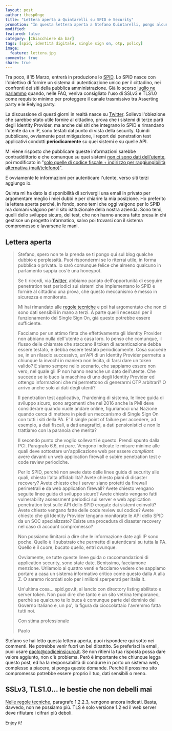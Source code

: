 ```yaml
---
layout: post
author: thesp0nge
title: "Lettera aperta a Quintarelli su SPID e Security"
promotion: "In questa lettera aperta a Stefano Quintarelli, pongo alcune riflessioni su quello che manca allo SPID lato #appsec. Che ne pensate?"
modified: 
featured: false
category: [Chiacchiere da bar]
tags: [spid, identità digitale, single sign on, otp, policy]
image:
  feature: lettera.jpg
comments: true
share: true
---
```


Tra poco, il 15 Marzo, entrerà in produzione lo
[SPID](http://www.agid.gov.it/agenda-digitale/infrastrutture-architetture/spid).
Lo SPID nasce con l'obiettivo di fornire un sistema di autenticazione unico per
il cittadino, nei confronti dei siti della pubblica amministrazione. Già lo
scorso [luglio ne
parlammo]({{site.url}}/blog/spid-con-ssl3-e-tls1-dot-0-saremo-tutti-securizzati/)
quando, nelle FAQ, veniva consigliato l'uso di SSLv3 e TLS1.0 come requisito
minimo per proteggere il canale trasmissivo tra Asserting party e le Relying
party.

La discussione di questi giorni in realtà nasce su [Twitter](https://twitter.com/quinta/status/707174446931578880). Sollevo
l'obiezione che sarebbe stato utile fornire al cittadino, prova che i sistemi
di terze parti degli Identity Provider, ma anche dei siti che integrano lo SPID
e rimandano l'utente da un IP, sono testati dal punto di vista della security.
Quindi pubblicare, ovviamente post mitigazione, i report dei penetration test
applicativi condotti **periodicamente** su quei sistemi e su quelle API.

Mi viene risposto che pubblicare queste informazioni sarebbe contraddittorio e
che comunque su quei sistemi [non ci sono dati dell'utente](https://twitter.com/quinta/status/707193157918838784), poi modificato in
"[solo quelle di codice fiscale + indirizzo per raggiungibilità alternativa
(mail/telefono)](https://twitter.com/quinta/status/707197451661393920)".

E ovviamente le informazioni per autenticare l'utente, verso siti terzi
aggiungo io.

Quinta mi ha dato la disponibilità di scrivergli una email in privato per
argomentare meglio i miei dubbi e per chiarire la mia posizione. Ho preferito
la lettera aperta perché, in fondo, sono temi che oggi valgono per lo SPID ma
domani valgono per il sito istituzionale della nostra azienda. Sono temi,
quelli dello sviluppo sicuro, del test, che non hanno ancora fatto presa in chi
gestisce un progetto informatico, salvo poi trovarsi con il sistema compromesso
e lavarsene le mani.

## Lettera aperta

> Stefano, spero non te la prenda se ti pongo qui sul blog qualche dubbio e
> perplessità. Puoi rispondermi se lo riterrai utile, in forma pubblica o
> privata. Io sarò comunque felice che almeno qualcuno in parlamento sappia
> cos'è una honeypot.
>
> Se ti ricordi, via [Twitter](https://twitter.com/thesp0nge/status/707173246723039232), abbiamo parlato dell'opportunità di eseguire
> penetration test periodici sui sistemi che implementano lo SPID e fornire al
> cittadino una prova, che questo meccanismo è messo in sicurezza e monitorato.
>
> Mi hai rimandato alle [regole
> tecniche](http://www.agid.gov.it/sites/default/files/circolari/spid-regole_tecniche_v1.pdf)
> e poi hai argomentato che non ci sono dati sensibili in mano a terzi. A parte
> quelli necessari per il funzionamento del Single Sign On, già questo potrebbe
> essere sufficiente.
>
> Facciamo per un attimo finta che effettivamente gli Identity Provider non
> abbiano nulla dell'utente a casa loro. Io penso che comunque, il flusso delle
> chiamate che staccano il token di autenticazione debba essere testato, e
> debba essere testato periodicamente.
> Cosa succede se, in un rilascio successivo, un'API di un Identity Provider
> permette a chiunque la invochi in maniera non lecita, di farsi dare un
> token valido? E siamo sempre nello scenario, che sappiamo essere non vero,
> nel quale gli IP non hanno neanche un dato dell'utente. Che succede se io
> buco la macchina di uno degli Identity Provider ed ottengo informazioni che
> mi permettono di generarmi OTP arbitrari? O arrivo anche solo ai dati degli
> utenti?
>
> Il penetration test applicativo, l'hardening di sistema, le linee guida di
> sviluppo sicuro, sono argomenti che nel 2016 anche la PMI deve considerare
> quando vuole andare online, figuriamoci una Nazione quando cerca di mettere
> in piedi un meccanismo di Single Sign On con tutti i siti della PA. E' il
> single point of failure per accedere, ad esempio, a dati fiscali, a dati
> anagrafici, a dati pensionistici e non lo trattiamo con la paranoia che
> merita?
>
> Il secondo punto che voglio sollevarti è questo. Prendi spunto dalla PCI.
> Paragrafo 6.6, mi pare. Vengono indicate le misure minime alle quali deve
> sottostare un'applicazione web per essere _compliant_: avere davanti un web
> application firewall e subire penetration test e code review periodiche.
>
> Per lo SPID, perché non avete dato delle linee guida di security alle quali,
> chiesto l'alta affidabilità? Avete chiesto piani di disaster recovery? Avete
> chiesto che i server siano protetti da firewall perimetrali **e** da web
> application firewall? Avete chiesto vengano seguite linee guida di sviluppo
> sicuro? Avete chiesto vengano fatti vulnerability assessment periodici sui
> server e web application penetration test sulle API dello SPID erogate dai
> sistemi coinvolti? Avete chiesto vengano fatte delle code review sul codice?
> Avete chiesto che gli Identity Provider tengano monitorate le API dello SPID
> da un SOC specializzato? Esiste una procedura di disaster recovery nel caso
> di account compromesso?
>
> Non possiamo limitarci a dire che le informazione date agli IP sono poche.
> Quello è il substrato che permette di autenticarsi su tutta la PA. Quello è
> il cuore, bucato quello, entri ovunque.
>
> Ovviamente, se tutte queste linee guida o raccomandazioni di application
> security, sono state date. Benissimo, facciamone menzione. Urliamolo ai
> quattro venti e facciamo vedere che sappiamo portare a casa un sistema
> informativo critico come questo dalla A alla Z. O saremo ricordati solo per i
> milioni sperperati per italia.it.
>
> Un'ultima cosa... spid.gov.it, al lancio con directory listing abilitato e
> server token. Non puoi dire che tanto è un sito vetrina temporaneo, perché se
> qualcuno te lo buca è comunque parte del dominio del Governo Italiano e, un
> po', la figura da cioccolattaio l'avremmo fatta tutti noi.
>
> Con stima professionale
>
> Paolo

Stefano se hai letto questa lettera aperta, puoi rispondere qui sotto nei
commenti. Ne potrebbe venir fuori un bel dibattito. Se preferisci la email,
puoi usare [paolo@codiceinsicuro.it](mailto:paolo@codiceinsicuro.it). Se non
ritieni la tua risposta possa dare valore aggiunto, non c'è problema. Però è
importante che chiunque legga questo post, ed ha la responsabilità di condurre
in porto un sistema web, complesso a piacere, si ponga queste domande. Perché
il prossimo sito compromesso potrebbe essere proprio il tuo, dati sensibili o
meno.

## SSLv3, TLS1.0... le bestie che non debelli mai

[Nelle regole
tecniche](http://www.agid.gov.it/sites/default/files/circolari/spid-regole_tecniche_v1.pdf),
paragrafo 1.2.2.3, vengono ancora indicati. Basta, davvedo, non ne possiamo
più. TLS è solo versione 1.2 ed il web server deve rifiutare i cifrari più
deboli.

Enjoy it!

